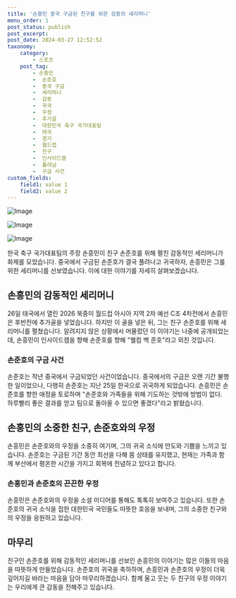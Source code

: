 ```yaml
---
title: '손흥민 중국 구금된 친구를 위한 감동의 세리머니'
menu_order: 1
post_status: publish
post_excerpt: 
post_date: 2024-03-27 12:52:52
taxonomy:
    category:
        - 스포츠
    post_tag:
        - 손흥민
        -  손준호
        -  중국 구금
        -  세리머니
        -  감동
        -  귀국
        -  우정
        -  추가골
        -  대한민국 축구 국가대표팀
        -  태국
        -  경기
        -  월드컵
        -  친구
        -  인사이드캠
        -  풀려남
        -  구금 사건
custom_fields:
    field1: value 1
    field2: value 2
---
```


![Image](https://imgnews.pstatic.net/image/241/2024/03/27/0003339445_001_20240327094401440.jpg?type=w647)

![Image](https://imgnews.pstatic.net/image/241/2024/03/27/0003339445_002_20240327094401490.jpg?type=w647)

![Image](https://imgnews.pstatic.net/image/241/2024/03/27/0003339445_003_20240327094401553.jpg?type=w647)

한국 축구 국가대표팀의 주장 손흥민이 친구 손준호를 위해 펼친 감동적인 세리머니가 화제를 모았습니다. 중국에서 구금된 손준호가 결국 풀려나고 귀국하자, 손흥민은 그를 위한 세리머니를 선보였습니다. 이에 대한 이야기를 자세히 살펴보겠습니다.
## 손흥민의 감동적인 세리머니
26일 태국에서 열린 2026 북중미 월드컵 아시아 지역 2차 예선 C조 4차전에서 손흥민은 후반전에 추가골을 넣었습니다. 하지만 이 골을 넣은 뒤, 그는 친구 손준호를 위해 세리머니를 펼쳤습니다. 알려지지 않은 상황에서 머물렀던 이 이야기는 나중에 공개되었는데, 손흥민이 인사이드캠을 향해 손준호를 향해 "웰컴 백 준호"라고 외친 것입니다.
### 손준호의 구금 사건
손준호는 작년 중국에서 구금되었던 사건이었습니다. 중국에서의 구금은 오랜 기간 불행한 일이었으나, 다행히 손준호는 지난 25일 한국으로 귀국하게 되었습니다. 손흥민은 손준호를 향한 애정을 토로하며 "손준호와 가족들을 위해 기도하는 것밖에 방법이 없다. 하루빨리 좋은 결과를 얻고 팀으로 돌아올 수 있으면 좋겠다"라고 밝혔습니다.
## 손흥민의 소중한 친구, 손준호와의 우정
손흥민은 손준호와의 우정을 소중히 여기며, 그의 귀국 소식에 안도와 기쁨을 느끼고 있습니다. 손준호는 구금된 기간 동안 최선을 다해 몸 상태를 유지했고, 현재는 가족과 함께 부산에서 평온한 시간을 가지고 회복에 전념하고 있다고 합니다.
### 손흥민과 손준호의 끈끈한 우정
손흥민은 손준호와의 우정을 소셜 미디어를 통해도 톡톡히 보여주고 있습니다. 또한 손준호의 귀국 소식을 접한 대한민국 국민들도 따뜻한 호응을 보내며, 그의 소중한 친구와의 우정을 응원하고 있습니다.
## 마무리
친구인 손준호를 위해 감동적인 세리머니를 선보인 손흥민의 이야기는 많은 이들의 마음을 따뜻하게 만들었습니다. 손준호의 귀국을 축하하며, 손흥민과 손준호의 우정이 더욱 깊어지길 바라는 마음을 담아 마무리하겠습니다. 함께 울고 웃는 두 친구의 우정 이야기는 우리에게 큰 감동을 전해주고 있습니다.
